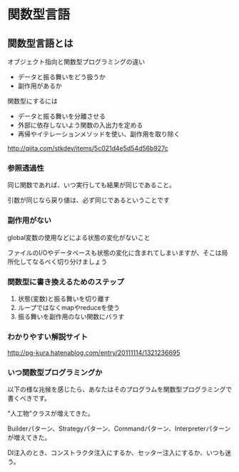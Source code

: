 # 関数型言語

## 関数型言語とは

オブジェクト指向と関数型プログラミングの違い

* データと振る舞いをどう扱うか
* 副作用があるか

関数型にするには

* データと振る舞いを分離させる
* 外部に依存しないよう関数の入出力を定める
* 再帰やイテレーションメソッドを使い、副作用を取り除く

http://qiita.com/stkdev/items/5c021d4e5d54d56b927c


### 参照透過性

同じ関数であれば、いつ実行しても結果が同じであること。

引数が同じなら戻り値は、必ず同じであるということです


### 副作用がない

global変数の使用などによる状態の変化がないこと

ファイルのI/Oやデータベースも状態の変化に含まれてしまいますが、そこは局所化してなるべく切り分けましょう



### 関数型に書き換えるためのステップ

1. 状態(変数)と振る舞いを切り離す
1. ループではなくmapやreduceを使う
1. 振る舞いを副作用のない関数にバラす

### わかりやすい解説サイト

http://pg-kura.hatenablog.com/entry/20111114/1321236695


### いつ関数型プログラミングか

以下の様な兆候を感じたら、あなたはそのプログラムを関数型プログラミングで書くべきです。

"人工物"クラスが増えてきた。

Builderパターン、Strategyパターン、Commandパターン、Interpreterパターンが増えてきた。

DI注入のとき、コンストラクタ注入にするか、セッター注入にするか、いつも迷う。

